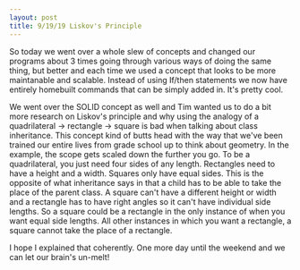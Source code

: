 ```yaml
---
layout: post
title: 9/19/19 Liskov's Principle 
--- 
```


So today we went over a whole slew of concepts and changed our programs about 3 times going through various ways of doing the same thing, but better and each time we used a concept that looks to be more maintanable and scalable. Instead of using If/then statements we now have entirely homebuilt commands that can be simply added in. It's pretty cool. 

We went over the SOLID concept as well and Tim wanted us to do a bit more research on Liskov's principle and why using the analogy of a quadrilateral -> rectangle -> square is bad when talking about class inheritance. This concept kind of butts head with the way that we've been trained our entire lives from grade school up to think about geometry. In the example, the scope gets scaled down the further you go. To be a quadrilateral, you just need four sides of any length. Rectangles need to have a height and a width. Squares only have equal sides. This is the opposite of what inheritance says in that a child has to be able to take the place of the parent class. A square can't have a different height or width and a rectangle has to have right angles so it can't have individual side lengths. So a square could be a rectangle in the only instance of when you want equal side lengths. All other instances in which you want a rectangle, a square cannot take the place of a rectangle. 

I hope I explained that coherently. One more day until the weekend and we can let our brain's un-melt!
